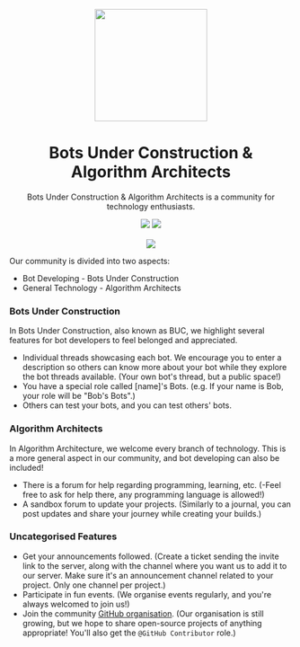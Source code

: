 <p align="center">
<img width="200" src="https://cdn.discordapp.com/attachments/1141328000156180500/1146726936740118651/372898839_615602897444571_4347508432357532021_n-removebg-preview.png">
</p>
<h1 align="center">Bots Under Construction & Algorithm Architects</h1>
<p align="center">Bots Under Construction & Algorithm Architects is a community for technology enthusiasts. </p>
<p align="center"><img src="https://img.shields.io/badge/GitHub-100000?style=for-the-badge&logo=github&logoColor=white"> <img src="https://img.shields.io/badge/Discord-5865F2?style=for-the-badge&logo=discord&logoColor=white"><br><br><a href='https://discord.gg/xASEtwRPta'><img src="https://invidget.switchblade.xyz/xASEtwRPta"></a></p>

Our community is divided into two aspects:
- Bot Developing - Bots Under Construction
- General Technology - Algorithm Architects

### Bots Under Construction
In Bots Under Construction, also known as BUC, we highlight several features for bot developers to feel belonged and appreciated.
- Individual threads showcasing each bot. We encourage you to enter a description so others can know more about your bot while they explore the bot threads available. (Your own bot's thread, but a public space!)
- You have a special role called [name]'s Bots. (e.g. If your name is Bob, your role will be "Bob's Bots".)
- Others can test your bots, and you can test others' bots. 

### Algorithm Architects
In Algorithm Architecture, we welcome every branch of technology. This is a more general aspect in our community, and bot developing can also be included!
- There is a forum for help regarding programming, learning, etc. (-Feel free to ask for help there, any programming language is allowed!)
- A sandbox forum to update your projects. (Similarly to a journal, you can post updates and share your journey while creating your builds.)

### Uncategorised Features
- Get your announcements followed. (Create a ticket sending the invite link to the server, along with the channel where you want us to add it to our server. Make sure it's an announcement channel related to your project. Only one channel per project.)
- Participate in fun events. (We organise events regularly, and you're always welcomed to join us!)
- Join the community [GitHub organisation](https://github.com/BUC-AA). (Our organisation is still growing, but we hope to share open-source projects of anything appropriate! You'll also get the `@GitHub Contributor` role.)
